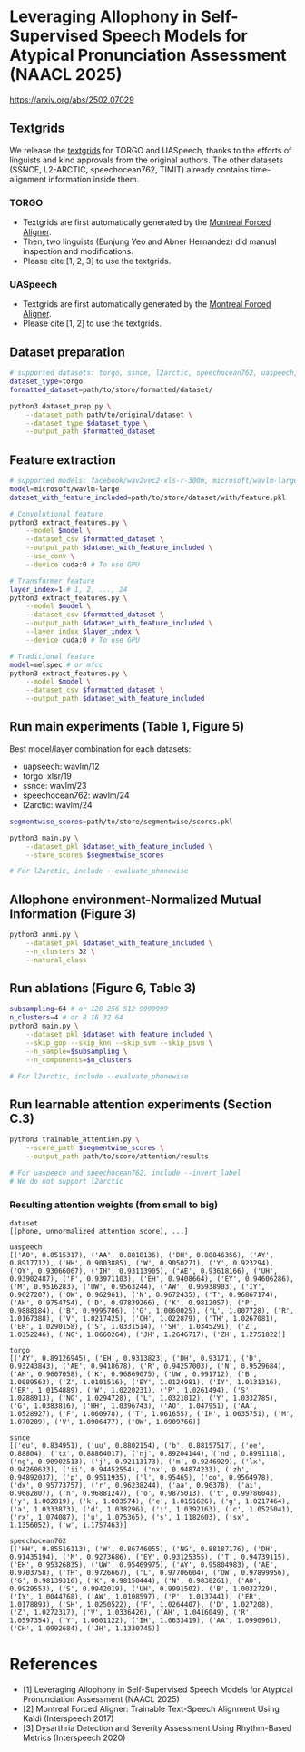 # Leveraging Allophony in Self-Supervised Speech Models for Atypical Pronunciation Assessment (NAACL 2025)
https://arxiv.org/abs/2502.07029

## Textgrids
We release the [textgrids](./textgrids/) for TORGO and UASpeech, thanks to the efforts of linguists and kind approvals from the original authors.
The other datasets (SSNCE, L2-ARCTIC, speechocean762, TIMIT) already contains time-alignment information inside them.

### TORGO
- Textgrids are first automatically generated by the [Montreal Forced Aligner](https://montreal-forced-aligner.readthedocs.io/en/latest/).
- Then, two linguists (Eunjung Yeo and Abner Hernandez) did manual inspection and modifications.
- Please cite [1, 2, 3] to use the textgrids.

### UASpeech
- Textgrids are first automatically generated by the [Montreal Forced Aligner](https://montreal-forced-aligner.readthedocs.io/en/latest/).
- Please cite [1, 2] to use the textgrids.

## Dataset preparation
```bash
# supported datasets: torgo, ssnce, l2arctic, speechocean762, uaspeech, timit
dataset_type=torgo
formatted_dataset=path/to/store/formatted/dataset/

python3 dataset_prep.py \
    --dataset_path path/to/original/dataset \
    --dataset_type $dataset_type \
    --output_path $formatted_dataset
```

## Feature extraction
```bash
# supported models: facebook/wav2vec2-xls-r-300m, microsoft/wavlm-large
model=microsoft/wavlm-large
dataset_with_feature_included=path/to/store/dataset/with/feature.pkl

# Convolutional feature
python3 extract_features.py \
    --model $model \
    --dataset_csv $formatted_dataset \
    --output_path $dataset_with_feature_included \
    --use_conv \
    --device cuda:0 # To use GPU

# Transformer feature
layer_index=1 # 1, 2, ..., 24
python3 extract_features.py \
    --model $model \
    --dataset_csv $formatted_dataset \
    --output_path $dataset_with_feature_included \
    --layer_index $layer_index \
    --device cuda:0 # To use GPU

# Traditional feature
model=melspec # or mfcc
python3 extract_features.py \
    --model $model \
    --dataset_csv $formatted_dataset \
    --output_path $dataset_with_feature_included

```

## Run main experiments (Table 1, Figure 5)
Best model/layer combination for each datasets:
- uapseech: wavlm/12
- torgo: xlsr/19
- ssnce: wavlm/23
- speechocean762: wavlm/24
- l2arctic: wavlm/24

```bash
segmentwise_scores=path/to/store/segmentwise/scores.pkl

python3 main.py \
    --dataset_pkl $dataset_with_feature_included \
    --store_scores $segmentwise_scores

# For l2arctic, include --evaluate_phonewise
```

## Allophone environment-Normalized Mutual Information (Figure 3)
```bash
python3 anmi.py \
    --dataset_pkl $dataset_with_feature_included \
    --n_clusters 32 \
    --natural_class
```

## Run ablations (Figure 6, Table 3)
```bash
subsampling=64 # or 128 256 512 9999999
n_clusters=4 # or 8 16 32 64
python3 main.py \
    --dataset_pkl $dataset_with_feature_included \
    --skip_gop --skip_knn --skip_svm --skip_psvm \
    --n_sample=$subsampling \
    --n_components=$n_clusters

# For l2arctic, include --evaluate_phonewise
```

## Run learnable attention experiments (Section C.3)
```bash
python3 trainable_attention.py \
    --score_path $segmentwise_scores \
    --output_path path/to/score/attention/results

# For uaspeech and speechocean762, include --invert_label
# We do not support l2arctic
```
### Resulting attention weights (from small to big)
```
dataset
[(phone, unnormalized attention score), ...]

uaspeech
[('AO', 0.8515317), ('AA', 0.8818136), ('DH', 0.88846356), ('AY', 0.8917712), ('HH', 0.9003885), ('W', 0.9050271), ('Y', 0.923294), ('OY', 0.93066067), ('IH', 0.93113905), ('AE', 0.93618166), ('UH', 0.93902487), ('F', 0.93971103), ('EH', 0.9408664), ('EY', 0.94606286), ('M', 0.9516283), ('UW', 0.9563244), ('AW', 0.95938903), ('IY', 0.9627207), ('OW', 0.962961), ('N', 0.9672435), ('T', 0.96867174), ('AH', 0.9754754), ('D', 0.97839266), ('K', 0.9812057), ('P', 0.9888184), ('B', 0.9995706), ('G', 1.0060025), ('L', 1.007728), ('R', 1.0167388), ('V', 1.0217425), ('CH', 1.022879), ('TH', 1.0267081), ('ER', 1.0290158), ('S', 1.0331514), ('SH', 1.0345291), ('Z', 1.0352246), ('NG', 1.0660264), ('JH', 1.2646717), ('ZH', 1.2751822)]

torgo
[('AY', 0.89126945), ('EH', 0.9313823), ('DH', 0.93171), ('D', 0.93243843), ('AE', 0.9418678), ('R', 0.94257003), ('N', 0.9529684), ('AH', 0.9607058), ('K', 0.96869075), ('UW', 0.991712), ('B', 1.0089563), ('Z', 1.0101516), ('EY', 1.0124981), ('IY', 1.0131316), ('ER', 1.0154889), ('W', 1.0220231), ('P', 1.0261494), ('S', 1.0288913), ('NG', 1.0294728), ('L', 1.0321012), ('Y', 1.0332785), ('G', 1.0383816), ('HH', 1.0396743), ('AO', 1.047951), ('AA', 1.0528927), ('F', 1.060978), ('T', 1.061655), ('IH', 1.0635751), ('M', 1.070289), ('V', 1.0906477), ('OW', 1.0909766)]

ssnce
[('eu', 0.834951), ('uu', 0.8802154), ('b', 0.88157517), ('ee', 0.88804), ('tx', 0.88864017), ('nj', 0.89204144), ('nd', 0.8991118), ('ng', 0.90902513), ('j', 0.92113173), ('m', 0.9246929), ('lx', 0.94260633), ('ii', 0.94452554), ('nx', 0.94874233), ('zh', 0.94892037), ('p', 0.9511935), ('l', 0.95465), ('oo', 0.9564978), ('dx', 0.95773757), ('r', 0.96238244), ('aa', 0.96378), ('ai', 0.9682807), ('n', 0.96881247), ('o', 0.9875013), ('t', 0.99786043), ('y', 1.002819), ('k', 1.003574), ('e', 1.0151626), ('g', 1.0217464), ('a', 1.0333873), ('d', 1.038296), ('i', 1.0392163), ('c', 1.0525041), ('rx', 1.074087), ('u', 1.075365), ('s', 1.1182603), ('sx', 1.1356052), ('w', 1.1757463)]

speechocean762
[('HH', 0.85516113), ('W', 0.86746055), ('NG', 0.88187176), ('DH', 0.91435194), ('M', 0.9273686), ('EY', 0.93125355), ('T', 0.94739115), ('EH', 0.95326835), ('UW', 0.95469975), ('AY', 0.95804983), ('AE', 0.9703758), ('TH', 0.9726667), ('L', 0.97706604), ('OW', 0.97899956), ('G', 0.98139316), ('K', 0.98150444), ('N', 0.9838261), ('AO', 0.9929553), ('S', 0.9942019), ('UH', 0.9991502), ('B', 1.0032729), ('IY', 1.0044768), ('AW', 1.0108597), ('P', 1.0137441), ('ER', 1.0178893), ('SH', 1.0250522), ('F', 1.0264407), ('D', 1.027208), ('Z', 1.0272317), ('V', 1.0336426), ('AH', 1.0416049), ('R', 1.0597354), ('Y', 1.0601122), ('IH', 1.0633419), ('AA', 1.0990961), ('CH', 1.0992684), ('JH', 1.1330745)]
```

# References
- [1] Leveraging Allophony in Self-Supervised Speech Models for Atypical Pronunciation Assessment (NAACL 2025)
- [2] Montreal Forced Aligner: Trainable Text-Speech Alignment Using Kaldi (Interspeech 2017)
- [3] Dysarthria Detection and Severity Assessment Using Rhythm-Based Metrics (Interspeech 2020)
